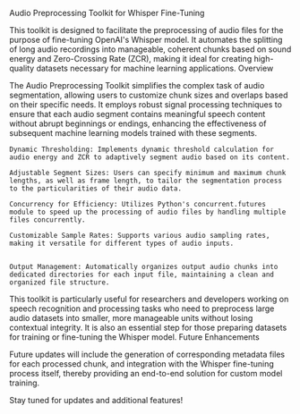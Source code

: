 Audio Preprocessing Toolkit for Whisper Fine-Tuning

This toolkit is designed to facilitate the preprocessing of audio files for the purpose of fine-tuning OpenAI's Whisper model. It automates the splitting of long audio recordings into manageable, coherent chunks based on sound energy and Zero-Crossing Rate (ZCR), making it ideal for creating high-quality datasets necessary for machine learning applications.
Overview

The Audio Preprocessing Toolkit simplifies the complex task of audio segmentation, allowing users to customize chunk sizes and overlaps based on their specific needs. It employs robust signal processing techniques to ensure that each audio segment contains meaningful speech content without abrupt beginnings or endings, enhancing the effectiveness of subsequent machine learning models trained with these segments.

    Dynamic Thresholding: Implements dynamic threshold calculation for audio energy and ZCR to adaptively segment audio based on its content.
    
    Adjustable Segment Sizes: Users can specify minimum and maximum chunk lengths, as well as frame length, to tailor the segmentation process to the particularities of their audio data.
    
    Concurrency for Efficiency: Utilizes Python's concurrent.futures module to speed up the processing of audio files by handling multiple files concurrently.
    
    Customizable Sample Rates: Supports various audio sampling rates, making it versatile for different types of audio inputs.

    
    Output Management: Automatically organizes output audio chunks into dedicated directories for each input file, maintaining a clean and organized file structure.

This toolkit is particularly useful for researchers and developers working on speech recognition and processing tasks who need to preprocess large audio datasets into smaller, more manageable units without losing contextual integrity. It is also an essential step for those preparing datasets for training or fine-tuning the Whisper model.
Future Enhancements

Future updates will include the generation of corresponding metadata files for each processed chunk, and integration with the Whisper fine-tuning process itself, thereby providing an end-to-end solution for custom model training.

Stay tuned for updates and additional features!
